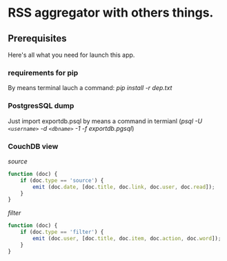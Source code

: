 # RSS aggregator with others things.

## Prerequisites

Here's all what you need for launch this app.

### requirements for pip
By means terminal lauch a command: _pip install -r dep.txt_

### PostgresSQL dump
Just import exportdb.psql by means a command in termianl (_psql -U `<username>` -d `<dbname>` -1 -f exportdb.pgsql_)

### CouchDB view
_source_
```javascript
function (doc) {
    if (doc.type == 'source') {
        emit (doc.date, [doc.title, doc.link, doc.user, doc.read]);
    }
}
```
_filter_
```javascript
function (doc) {
	if (doc.type == 'filter') {
		emit (doc.user, [doc.title, doc.item, doc.action, doc.word]);
	}
}
```
